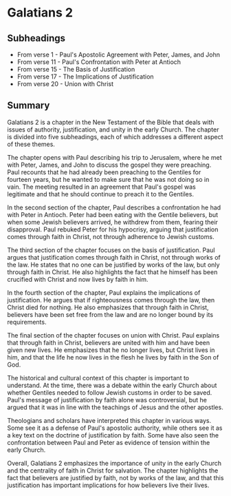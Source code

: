 # Galatians 2

## Subheadings

* From verse 1 - Paul's Apostolic Agreement with Peter, James, and John
* From verse 11 - Paul's Confrontation with Peter at Antioch
* From verse 15 - The Basis of Justification
* From verse 17 - The Implications of Justification
* From verse 20 - Union with Christ

## Summary

Galatians 2 is a chapter in the New Testament of the Bible that deals with issues of authority, justification, and unity in the early Church. The chapter is divided into five subheadings, each of which addresses a different aspect of these themes.

The chapter opens with Paul describing his trip to Jerusalem, where he met with Peter, James, and John to discuss the gospel they were preaching. Paul recounts that he had already been preaching to the Gentiles for fourteen years, but he wanted to make sure that he was not doing so in vain. The meeting resulted in an agreement that Paul's gospel was legitimate and that he should continue to preach it to the Gentiles.

In the second section of the chapter, Paul describes a confrontation he had with Peter in Antioch. Peter had been eating with the Gentile believers, but when some Jewish believers arrived, he withdrew from them, fearing their disapproval. Paul rebuked Peter for his hypocrisy, arguing that justification comes through faith in Christ, not through adherence to Jewish customs.

The third section of the chapter focuses on the basis of justification. Paul argues that justification comes through faith in Christ, not through works of the law. He states that no one can be justified by works of the law, but only through faith in Christ. He also highlights the fact that he himself has been crucified with Christ and now lives by faith in him.

In the fourth section of the chapter, Paul explains the implications of justification. He argues that if righteousness comes through the law, then Christ died for nothing. He also emphasizes that through faith in Christ, believers have been set free from the law and are no longer bound by its requirements.

The final section of the chapter focuses on union with Christ. Paul explains that through faith in Christ, believers are united with him and have been given new lives. He emphasizes that he no longer lives, but Christ lives in him, and that the life he now lives in the flesh he lives by faith in the Son of God.

The historical and cultural context of this chapter is important to understand. At the time, there was a debate within the early Church about whether Gentiles needed to follow Jewish customs in order to be saved. Paul's message of justification by faith alone was controversial, but he argued that it was in line with the teachings of Jesus and the other apostles.

Theologians and scholars have interpreted this chapter in various ways. Some see it as a defense of Paul's apostolic authority, while others see it as a key text on the doctrine of justification by faith. Some have also seen the confrontation between Paul and Peter as evidence of tension within the early Church.

Overall, Galatians 2 emphasizes the importance of unity in the early Church and the centrality of faith in Christ for salvation. The chapter highlights the fact that believers are justified by faith, not by works of the law, and that this justification has important implications for how believers live their lives.
